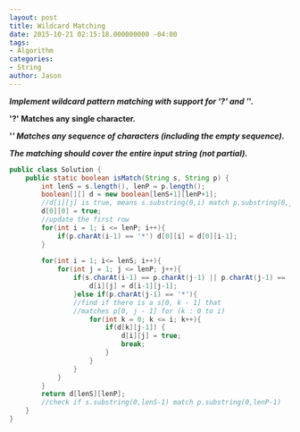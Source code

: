 ```yaml
---
layout: post
title: Wildcard Matching
date: 2015-10-21 02:15:18.000000000 -04:00
tags:
- Algorithm
categories:
- String
author: Jason
---
```

<p><strong><em>Implement wildcard pattern matching with support for '?' and '</em>'.</p>

'?' Matches any single character.</p>
'<em>' Matches any sequence of characters (including the empty sequence).</p>
The matching should cover the entire input string (not partial).</em></strong></p>

``` java
public class Solution {
    public static boolean isMatch(String s, String p) {
        int lenS = s.length(), lenP = p.length();
        boolean[][] d = new boolean[lenS+1][lenP+1];
        //d[i][j] is true, means s.substring(0,i) match p.substring(0,j)
        d[0][0] = true;
        //update the first row
        for(int i = 1; i <= lenP; i++){
            if(p.charAt(i-1) == '*') d[0][i] = d[0][i-1];
        }
        
        for(int i = 1; i<= lenS; i++){
            for(int j = 1; j <= lenP; j++){
                if(s.charAt(i-1) == p.charAt(j-1) || p.charAt(j-1) == '?'){
                    d[i][j] = d[i-1][j-1];
                }else if(p.charAt(j-1) == '*'){
                //find if there is a s[0, k - 1] that 
                //matches p[0, j - 1] for (k : 0 to i)
                    for(int k = 0; k <= i; k++){
                        if(d[k][j-1]) {
                            d[i][j] = true;
                            break;
                        }
                    }
                }
            }
        }
        return d[lenS][lenP];
        //check if s.substring(0,lenS-1) match p.substring(0,lenP-1)
    }
}
```
